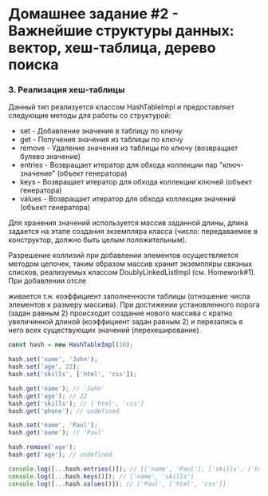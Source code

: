 # Домашнее задание #2 - Важнейшие структуры данных: вектор, хеш-таблица, дерево поиска

### 3. Реализация хеш-таблицы

Данный тип реализуется классом HashTableImpl и предоставляет следующие методы для работы со структурой:

- set - Добавление значения в таблицу по ключу
- get - Получения значения из таблицы по ключу
- remove - Удаление значения из таблицы по ключу (возвращает булево значение)
- entries - Возвращает итератор для обхода коллекции пар "ключ-значение" (объект генератора)
- keys - Возвращает итератор для обхода коллекции ключей (объект генератора)
- values - Возвращает итератор для обхода коллекции значений (объект генератора)

Для хранения значений используется массив заданной длины, длина задается на этапе создания экземпляра класса (число: передаваемое в конструктор, должно быть целым положительным).

Разрешение коллизий при добавлении элементов осуществляется методом цепочек, таким образом массив хранит экземпляры связных списков, реализуемых классом DoublyLinkedListImpl (см. Homework#1). При добавлении отсле

живается т.н. коэффициент заполненности таблицы (отношение числа элементов к размеру массива). При достижении установленного порога (задан равным 2) происходит создание нового массива с кратно увеличинной длиной (коэффициент задан равным 2) и перезапись в него всех существующих значений (перехеширование).

```js
const hash = new HashTableImpl(10);

hash.set('name', 'John');
hash.set('age', 22);
hash.set('skills', ['html', 'css']);

hash.get('name'); // 'John'
hash.get('age'); // 22
hash.get('skills'); // ['html', 'css']
hash.get('phone'); // undefined

hash.set('name', 'Paul');
hash.get('name'); // 'Paul'

hash.remove('age');
hash.get('age'); // undefined

console.log([...hash.entries()]); // [['name', 'Paul'], ['skills', ['html', 'css']]]
console.log([...hash.keys()]); // ['name', 'skills']
console.log([...hash.values()]); // ['Paul', ['html', 'css']]
```
